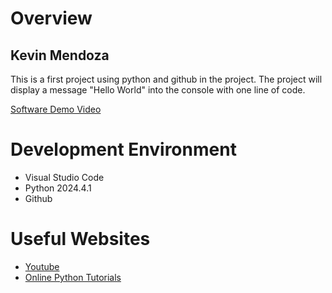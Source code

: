 # Overview

## Kevin Mendoza

This is a first project using python and github in the project. The project will display a message "Hello World" into the console with one line of code.


[Software Demo Video](https://youtu.be/11oZe0CKPGA)

# Development Environment

* Visual Studio Code
* Python 2024.4.1
* Github 

#

# Useful Websites


* [Youtube](https://youtu.be/11oZe0CKPGA)
* [Online Python Tutorials](https://www.geeksforgeeks.org/python-programming-language/)